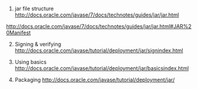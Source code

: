 1. jar file structure 
http://docs.oracle.com/javase/7/docs/technotes/guides/jar/jar.html

http://docs.oracle.com/javase/7/docs/technotes/guides/jar/jar.html#JAR%20Manifest 

2. Signing & verifying
http://docs.oracle.com/javase/tutorial/deployment/jar/signindex.html

3. Using basics
http://docs.oracle.com/javase/tutorial/deployment/jar/basicsindex.html

4. Packaging
http://docs.oracle.com/javase/tutorial/deployment/jar/ 

